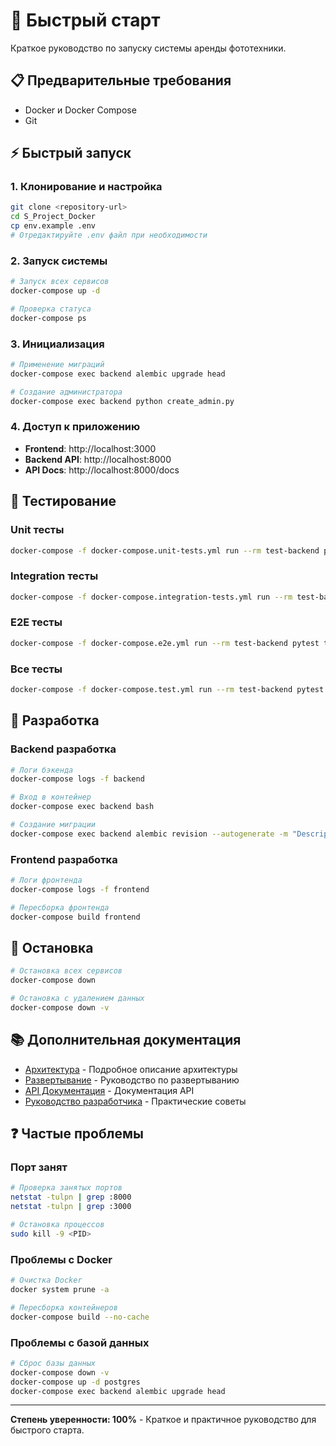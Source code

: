 # 🚀 Быстрый старт

Краткое руководство по запуску системы аренды фототехники.

## 📋 Предварительные требования

- Docker и Docker Compose
- Git

## ⚡ Быстрый запуск

### 1. Клонирование и настройка

```bash
git clone <repository-url>
cd S_Project_Docker
cp env.example .env
# Отредактируйте .env файл при необходимости
```

### 2. Запуск системы

```bash
# Запуск всех сервисов
docker-compose up -d

# Проверка статуса
docker-compose ps
```

### 3. Инициализация

```bash
# Применение миграций
docker-compose exec backend alembic upgrade head

# Создание администратора
docker-compose exec backend python create_admin.py
```

### 4. Доступ к приложению

- **Frontend**: http://localhost:3000
- **Backend API**: http://localhost:8000
- **API Docs**: http://localhost:8000/docs

## 🧪 Тестирование

### Unit тесты
```bash
docker-compose -f docker-compose.unit-tests.yml run --rm test-backend pytest tests/services/ -v
```

### Integration тесты
```bash
docker-compose -f docker-compose.integration-tests.yml run --rm test-backend pytest tests/integration/ -v
```

### E2E тесты
```bash
docker-compose -f docker-compose.e2e.yml run --rm test-backend pytest tests/e2e/ -v
```

### Все тесты
```bash
docker-compose -f docker-compose.test.yml run --rm test-backend pytest -v
```

## 🔧 Разработка

### Backend разработка
```bash
# Логи бэкенда
docker-compose logs -f backend

# Вход в контейнер
docker-compose exec backend bash

# Создание миграции
docker-compose exec backend alembic revision --autogenerate -m "Description"
```

### Frontend разработка
```bash
# Логи фронтенда
docker-compose logs -f frontend

# Пересборка фронтенда
docker-compose build frontend
```

## 🛑 Остановка

```bash
# Остановка всех сервисов
docker-compose down

# Остановка с удалением данных
docker-compose down -v
```

## 📚 Дополнительная документация

- [Архитектура](ARCHITECTURE.md) - Подробное описание архитектуры
- [Развертывание](DEPLOYMENT.md) - Руководство по развертыванию
- [API Документация](API_DOCUMENTATION.md) - Документация API
- [Руководство разработчика](DEVELOPER_GUIDE.md) - Практические советы

## ❓ Частые проблемы

### Порт занят
```bash
# Проверка занятых портов
netstat -tulpn | grep :8000
netstat -tulpn | grep :3000

# Остановка процессов
sudo kill -9 <PID>
```

### Проблемы с Docker
```bash
# Очистка Docker
docker system prune -a

# Пересборка контейнеров
docker-compose build --no-cache
```

### Проблемы с базой данных
```bash
# Сброс базы данных
docker-compose down -v
docker-compose up -d postgres
docker-compose exec backend alembic upgrade head
```

---

**Степень уверенности: 100%** - Краткое и практичное руководство для быстрого старта.
